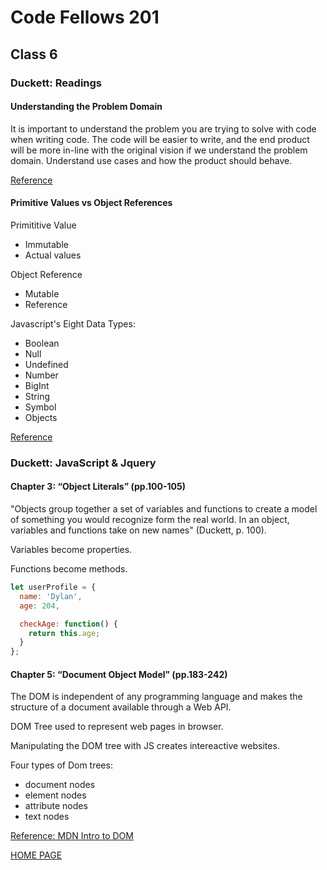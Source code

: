 # Code Fellows 201

## Class 6

### Duckett: Readings

#### Understanding the Problem Domain

It is important to understand the problem you are trying to solve with code when writing code. The code will be easier to write, and the end product will be more in-line with the original vision if we understand the problem domain. Understand use cases and how the product should behave.

[Reference](https://simpleprogrammer.com/understanding-the-problem-domain-is-the-hardest-part-of-programming/)

#### Primitive Values vs Object References

Primititive Value

- Immutable
- Actual values

Object Reference

- Mutable
- Reference

Javascript's Eight Data Types:

- Boolean
- Null
- Undefined
- Number
- BigInt
- String
- Symbol
- Objects

[Reference](https://betterprogramming.pub/intermediate-javascript-whats-the-difference-between-primitive-values-and-object-references-e863d70677b)

### Duckett: JavaScript & Jquery

#### Chapter 3: “Object Literals” (pp.100-105)

"Objects group together a set of variables and functions to create a model of something you would recognize form the real world. In an object, variables and functions take on new names" (Duckett, p. 100).

Variables become properties.

Functions become methods.

```js
let userProfile = {
  name: 'Dylan',
  age: 204,

  checkAge: function() {
    return this.age;
  }
};
```

#### Chapter 5: “Document Object Model” (pp.183-242)

The DOM is independent of any programming language and makes the structure of a document available through a Web API.

DOM Tree used to represent web pages in browser.

Manipulating the DOM tree with JS creates intereactive websites.

Four types of Dom trees:

- document nodes
- element nodes
- attribute nodes
- text nodes

[Reference: MDN Intro to DOM](https://developer.mozilla.org/en-US/docs/Web/API/Document_Object_Model/Introduction)

[HOME PAGE](https://getullrichordietrying.github.io/reading-notes/)
